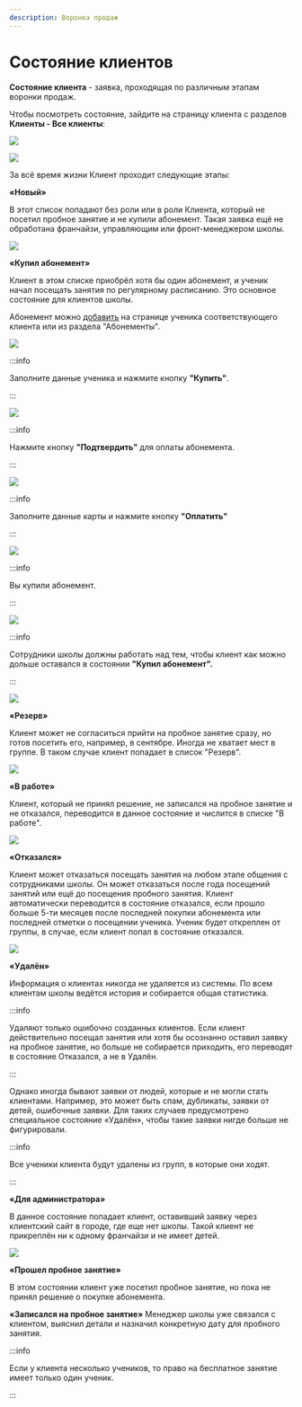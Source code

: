 ```yaml
---
description: Воронка продаж
---
```


# Состояние клиентов

**Состояние клиента** - заявка, проходящая по различным этапам воронки продаж.

Чтобы посмотреть состояние, зайдите на страницу клиента с разделов **Клиенты - Все клиенты**:

![](../.gitbook/assets/Screenshot_364.png)

![](../.gitbook/assets/Screenshot_363.png)

За всё время жизни Клиент проходит следующие этапы:

&#x20; **«Новый»**

В этот список попадают без роли или в роли Клиента, который не посетил пробное занятие и не купили абонемент. Такая заявка ещё не обработана франчайзи, управляющим или фронт-менеджером школы.

![](../.gitbook/assets/Screenshot_332.png)

**«Купил абонемент»**

Клиент в этом списке приобрёл хотя бы один абонемент, и ученик начал посещать занятия по регулярному расписанию. Это основное состояние для клиентов школы.&#x20;

Абонемент можно [добавить](../abonementy/dobavlenie-abonementov.md) на странице ученика соответствующего клиента или из раздела "Абонементы".&#x20;

![](<../.gitbook/assets/Screenshot_338 (2) (3).png>)

:::info

Заполните данные ученика и нажмите кнопку **"Купить"**.

:::

![](../.gitbook/assets/Screenshot_339.png)

:::info

Нажмите кнопку **"Подтвердить"** для оплаты абонемента.

:::

![](../.gitbook/assets/Screenshot_340.png)

:::info

Заполните данные карты и нажмите кнопку **"Оплатить"**

:::

![](<../.gitbook/assets/Screenshot_346 (1).png>)

:::info

Вы купили абонемент.

:::

![](<../.gitbook/assets/Screenshot_341 (2).png>)

:::info

Сотрудники школы должны работать над тем, чтобы клиент как можно дольше оставался в состоянии **"Купил абонемент".**

:::

![](<../.gitbook/assets/Screenshot_342 (2).png>)

**«Резерв»**&#x20;

Клиент может не согласиться прийти на пробное занятие сразу, но готов посетить его, например, в сентябре. Иногда не хватает мест в группе. В таком случае клиент попадает в список "Резерв".

![](../.gitbook/assets/Screenshot_353.png)

&#x20; **«В работе»**

Клиент, который не принял решение, не записался на пробное занятие и не отказался, переводится в данное состояние и числится в списке "В работе".

![](../.gitbook/assets/Screenshot_352.png)

&#x20;**«Отказался»**&#x20;

Клиент может отказаться посещать занятия на любом этапе общения с сотрудниками школы. Он может отказаться после года посещений занятий или ещё до посещения пробного занятия. Клиент автоматически переводится в состояние отказался, если прошло больше 5-ти месяцев после последней покупки абонемента или последней отметки о посещении ученика. Ученик будет откреплен от группы, в случае, если клиент попал в состояние отказался.

![](../.gitbook/assets/Screenshot_351.png)

&#x20;**«Удалён»**&#x20;

Информация о клиентах никогда не удаляется из системы. По всем клиентам школы ведётся история и собирается общая статистика.&#x20;

:::info

Удаляют только ошибочно созданных клиентов. Если клиент действительно посещал занятия или хотя бы осознанно оставил заявку на пробное занятие, но больше не собирается приходить, его переводят в состояние Отказался, а не в Удалён.&#x20;

:::

Однако иногда бывают заявки от людей, которые и не могли стать клиентами. Например, это может быть спам, дубликаты, заявки от детей, ошибочные заявки. Для таких случаев предусмотрено специальное состояние «Удалён», чтобы такие заявки нигде больше не фигурировали.

:::info

Все ученики клиента будут удалены из групп, в которые они ходят.

:::

**«Для администратора»**

В данное состояние попадает клиент, оставивший заявку через клиентский сайт в городе, где еще нет школы. Такой клиент не прикреплён ни к одному франчайзи и не имеет детей.&#x20;

![](../.gitbook/assets/Screenshot_347.png)

&#x20;**«Прошел пробное занятие»**

&#x20;В этом состоянии клиент уже посетил пробное занятие, но пока не принял решение о покупке абонемента.

**«Записался на пробное занятие»** Менеджер школы уже связался с клиентом, выяснил детали и назначил конкретную дату для пробного занятия.&#x20;

:::info

Если у клиента несколько учеников, то право на бесплатное занятие имеет только один ученик.

:::

&#x20;

&#x20;

&#x20;&#x20;

